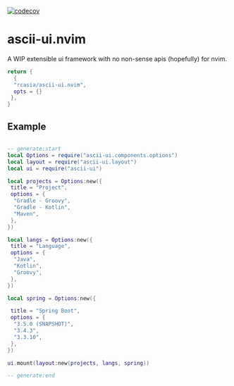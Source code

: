 
[![codecov](https://codecov.io/gh/rcasia/ascii-ui.nvim/graph/badge.svg?token=J5ISORZOQF)](https://codecov.io/gh/rcasia/ascii-ui.nvim)

# ascii-ui.nvim

A WIP extensible ui framework with no non-sense apis (hopefully) for nvim.

```lua
return {
  { 
  "rcasia/ascii-ui.nvim", 
  opts = {}
 },
}
```

## Example

```lua

-- generate:start
local Options = require("ascii-ui.components.options")
local layout = require("ascii-ui.layout")
local ui = require("ascii-ui")

local projects = Options:new({
 title = "Project",
 options = {
  "Gradle - Groovy",
  "Gradle - Kotlin",
  "Maven",
 },
})

local langs = Options:new({
 title = "Language",
 options = {
  "Java",
  "Kotlin",
  "Groovy",
 },
})

local spring = Options:new({

 title = "Spring Boot",
 options = {
  "3.5.0 (SNAPSHOT)",
  "3.4.3",
  "3.3.10",
 },
})

ui.mount(layout:new(projects, langs, spring))

-- generate:end
```

